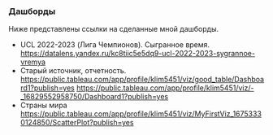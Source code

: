 ### Дашборды
Ниже представлены ссылки на сделанные мной дашборды.

- UCL 2022-2023 (Лига Чемпионов). Сыгранное время.
https://datalens.yandex.ru/kc8tiic5e5dq9-ucl-2022-2023-sygrannoe-vremya
- Старый источник, отчетность.
https://public.tableau.com/app/profile/klim5451/viz/good_table/Dashboard1?publish=yes
https://public.tableau.com/app/profile/klim5451/viz/-_16829552958750/Dashboard1?publish=yes
- Страны мира
https://public.tableau.com/app/profile/klim5451/viz/MyFirstViz_16753330124850/ScatterPlot?publish=yes